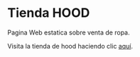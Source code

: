# Tienda HOOD
Pagina Web estatica sobre venta de ropa.

Visita la tienda de hood haciendo clic [aquí](https://github.com/joaquinirigoyen/ProyectoTienda_Hood/blob/main/index.html).
  
